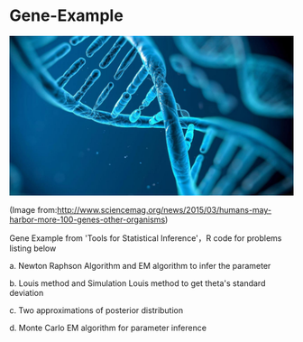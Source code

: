 # Gene-Example

![image](https://github.com/Jane-Gauss/Gene-Example/blob/master/gene.jpg)

(Image from:http://www.sciencemag.org/news/2015/03/humans-may-harbor-more-100-genes-other-organisms)

Gene Example from 'Tools for Statistical Inference'，R code for problems listing below

a. Newton Raphson Algorithm and EM algorithm to infer the parameter

b. Louis method and Simulation Louis method to get theta's standard deviation

c. Two approximations of posterior distribution

d. Monte Carlo EM algorithm for parameter inference
